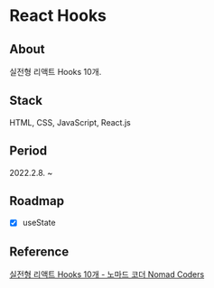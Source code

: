 # React Hooks

## About
실전형 리액트 Hooks 10개.

## Stack
HTML, CSS, JavaScript, React.js

## Period
2022.2.8. ~ 

## Roadmap
- [X] useState

## Reference
[실전형 리액트 Hooks 10개 - 노마드 코더 Nomad Coders](https://nomadcoders.co/react-hooks-introduction/lobby)
